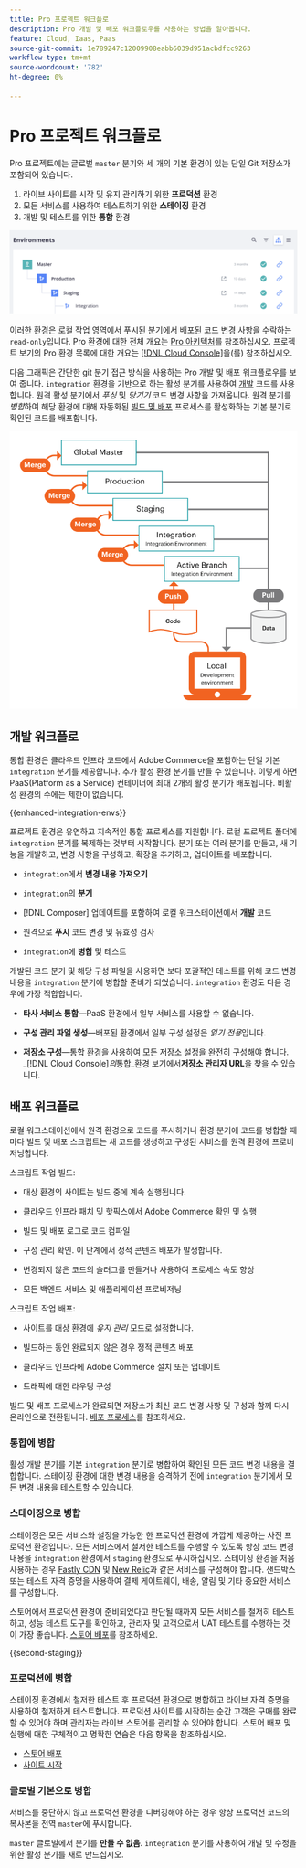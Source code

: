 ```yaml
---
title: Pro 프로젝트 워크플로
description: Pro 개발 및 배포 워크플로우를 사용하는 방법을 알아봅니다.
feature: Cloud, Iaas, Paas
source-git-commit: 1e789247c12009908eabb6039d951acbdfcc9263
workflow-type: tm+mt
source-wordcount: '782'
ht-degree: 0%

---
```


# Pro 프로젝트 워크플로

Pro 프로젝트에는 글로벌 `master` 분기와 세 개의 기본 환경이 있는 단일 Git 저장소가 포함되어 있습니다.

1. 라이브 사이트를 시작 및 유지 관리하기 위한 **프로덕션** 환경
1. 모든 서비스를 사용하여 테스트하기 위한 **스테이징** 환경
1. 개발 및 테스트를 위한 **통합** 환경

![Pro 환경 목록](../../assets/pro-environments.png)

이러한 환경은 로컬 작업 영역에서 푸시된 분기에서 배포된 코드 변경 사항을 수락하는 `read-only`입니다. Pro 환경에 대한 전체 개요는 [Pro 아키텍처](pro-architecture.md)를 참조하십시오. 프로젝트 보기의 Pro 환경 목록에 대한 개요는 [[!DNL Cloud Console]](../project/overview.md#cloud-console)을(를) 참조하십시오.

다음 그래픽은 간단한 git 분기 접근 방식을 사용하는 Pro 개발 및 배포 워크플로우를 보여 줍니다. `integration` 환경을 기반으로 하는 활성 분기를 사용하여 [개발](#development-workflow) 코드를 사용합니다. 원격 활성 분기에서 _푸싱_ 및 _당기기_ 코드 변경 사항을 가져옵니다. 원격 분기를 _병합_&#x200B;하여 해당 환경에 대해 자동화된 [빌드 및 배포](#deployment-workflow) 프로세스를 활성화하는 기본 분기로 확인된 코드를 배포합니다.

![Pro 아키텍처 개발 워크플로에 대한 높은 수준의 보기](../../assets/pro-dev-workflow.png)

## 개발 워크플로

통합 환경은 클라우드 인프라 코드에서 Adobe Commerce을 포함하는 단일 기본 `integration` 분기를 제공합니다. 추가 활성 환경 분기를 만들 수 있습니다. 이렇게 하면 PaaS(Platform as a Service) 컨테이너에 최대 2개의 활성 분기가 배포됩니다. 비활성 환경의 수에는 제한이 없습니다.

{{enhanced-integration-envs}}

프로젝트 환경은 유연하고 지속적인 통합 프로세스를 지원합니다. 로컬 프로젝트 폴더에 `integration` 분기를 복제하는 것부터 시작합니다. 분기 또는 여러 분기를 만들고, 새 기능을 개발하고, 변경 사항을 구성하고, 확장을 추가하고, 업데이트를 배포합니다.

- `integration`에서 **변경 내용 가져오기**

- `integration`의 **분기**

- [!DNL Composer] 업데이트를 포함하여 로컬 워크스테이션에서 **개발** 코드

- 원격으로 **푸시** 코드 변경 및 유효성 검사

- `integration`에 **병합** 및 테스트

개발된 코드 분기 및 해당 구성 파일을 사용하면 보다 포괄적인 테스트를 위해 코드 변경 내용을 `integration` 분기에 병합할 준비가 되었습니다. `integration` 환경도 다음 경우에 가장 적합합니다.

- **타사 서비스 통합**—PaaS 환경에서 일부 서비스를 사용할 수 없습니다.

- **구성 관리 파일 생성**—배포된 환경에서 일부 구성 설정은 _읽기 전용_&#x200B;입니다.

- **저장소 구성**—통합 환경을 사용하여 모든 저장소 설정을 완전히 구성해야 합니다. _[!DNL Cloud Console]_의_&#x200B;통합&#x200B;_환경 보기에서&#x200B;**저장소 관리자 URL**을 찾을 수 있습니다.

## 배포 워크플로

로컬 워크스테이션에서 원격 환경으로 코드를 푸시하거나 환경 분기에 코드를 병합할 때마다 빌드 및 배포 스크립트는 새 코드를 생성하고 구성된 서비스를 원격 환경에 프로비저닝합니다.

스크립트 작업 빌드:

- 대상 환경의 사이트는 빌드 중에 계속 실행됩니다.

- 클라우드 인프라 패치 및 핫픽스에서 Adobe Commerce 확인 및 실행

- 빌드 및 배포 로그로 코드 컴파일

- 구성 관리 확인. 이 단계에서 정적 콘텐츠 배포가 발생합니다.

- 변경되지 않은 코드의 슬러그를 만들거나 사용하여 프로세스 속도 향상

- 모든 백엔드 서비스 및 애플리케이션 프로비저닝

스크립트 작업 배포:

- 사이트를 대상 환경에 _유지 관리_ 모드로 설정합니다.

- 빌드하는 동안 완료되지 않은 경우 정적 콘텐츠 배포

- 클라우드 인프라에 Adobe Commerce 설치 또는 업데이트

- 트래픽에 대한 라우팅 구성

빌드 및 배포 프로세스가 완료되면 저장소가 최신 코드 변경 사항 및 구성과 함께 다시 온라인으로 전환됩니다. [배포 프로세스](../deploy/process.md)를 참조하세요.

### 통합에 병합

활성 개발 분기를 기본 `integration` 분기로 병합하여 확인된 모든 코드 변경 내용을 결합합니다. 스테이징 환경에 대한 변경 내용을 승격하기 전에 `integration` 분기에서 모든 변경 내용을 테스트할 수 있습니다.

### 스테이징으로 병합

스테이징은 모든 서비스와 설정을 가능한 한 프로덕션 환경에 가깝게 제공하는 사전 프로덕션 환경입니다. 모든 서비스에서 철저한 테스트를 수행할 수 있도록 항상 코드 변경 내용을 `integration` 환경에서 `staging` 환경으로 푸시하십시오. 스테이징 환경을 처음 사용하는 경우 [Fastly CDN](../cdn/fastly.md) 및 [New Relic](../monitor/new-relic-service.md)과 같은 서비스를 구성해야 합니다. 샌드박스 또는 테스트 자격 증명을 사용하여 결제 게이트웨이, 배송, 알림 및 기타 중요한 서비스를 구성합니다.

스토어에서 프로덕션 환경이 준비되었다고 판단될 때까지 모든 서비스를 철저히 테스트하고, 성능 테스트 도구를 확인하고, 관리자 및 고객으로서 UAT 테스트를 수행하는 것이 가장 좋습니다. [스토어 배포](../deploy/staging-production.md)를 참조하세요.

{{second-staging}}

### 프로덕션에 병합

스테이징 환경에서 철저한 테스트 후 프로덕션 환경으로 병합하고 라이브 자격 증명을 사용하여 철저하게 테스트합니다. 프로덕션 사이트를 시작하는 순간 고객은 구매를 완료할 수 있어야 하며 관리자는 라이브 스토어를 관리할 수 있어야 합니다. 스토어 배포 및 실행에 대한 구체적이고 명확한 연습은 다음 항목을 참조하십시오.

- [스토어 배포](../deploy/staging-production.md)
- [사이트 시작](../launch/overview.md)

### 글로벌 기본으로 병합

서비스를 중단하지 않고 프로덕션 환경을 디버깅해야 하는 경우 항상 프로덕션 코드의 복사본을 전역 `master`에 푸시합니다.

`master` 글로벌에서 분기를 **만들 수 없음**. `integration` 분기를 사용하여 개발 및 수정을 위한 활성 분기를 새로 만드십시오.
